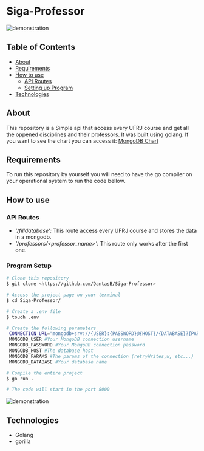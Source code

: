 # Siga-Professor

![demonstration](https://cdn.discordapp.com/attachments/539836343094870016/906955024108752988/unknown.png)

## Table of Contents

<!--ts-->
   * [About](#about)
   * [Requirements](#requirements)
   * [How to use](#how-to-use)
      * [API Routes](#api-routes)
      * [Setting up Program](#program-setup)
   * [Technologies](#technologies)
<!--te-->

## About

This repository is a Simple api that access every UFRJ course and get all the oppened disciplines and their professors. It was built using golang. If you want to see the chart you can access it: [MongoDB Chart](https://charts.mongodb.com/charts-m001-skvbx/public/dashboards/6187a921-8487-41e2-8cbd-82729112cbc8)

## Requirements

To run this repository by yourself you will need to have the go compiler on your operational system to run the code bellow.

## How to use

### API Routes

- *'/filldatabase':* This route access every UFRJ course and stores the data in a mongodb.
- *'/professors/<professor_name>':* This route only works after the first one.

### Program Setup

```bash
# Clone this repository
$ git clone <https://github.com/DantasB/Siga-Professor>

# Access the project page on your terminal
$ cd Siga-Professor/

# Create a .env file
$ touch .env  

# Create the following parameters
 CONNECTION_URL="mongodb+srv://{USER}:{PASSWORD}@{HOST}/{DATABASE}?{PARAMS}" #Your MongoDB connection url
 MONGODB_USER #Your MongoDB connection username
 MONGODB_PASSWORD #Your MongoDB connection password
 MONGODB_HOST #The database host
 MONGODB_PARAMS #The params of the connection (retryWrites,w, etc...)
 MONGODB_DATABASE #Your database name

# Compile the entire project
$ go run .

# The code will start in the port 8000
```
![demonstration](https://cdn.discordapp.com/attachments/539836343094870016/906954402609397760/unknown.png)


## Technologies

* Golang
* gorilla

